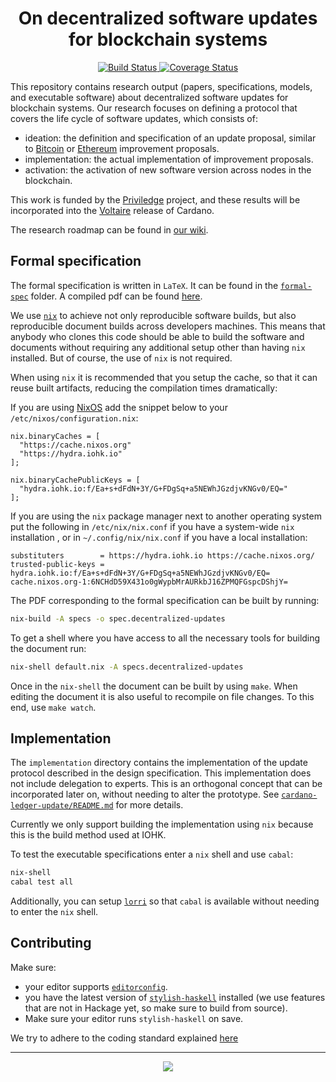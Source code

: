 <h1 align="center">On decentralized software updates for blockchain systems</h1>

<p align="center">
  <a href="https://buildkite.com/input-output-hk/decentralized-software-updates">
    <img alt="Build Status" src="https://img.shields.io/buildkite/0400e4f455135087dc9f04095439712f6c0225226e9d2ab623/master?style=for-the-badge"/>
  </a>
  <a href="https://coveralls.io/github/input-output-hk/decentralized-software-updates?branch=master">
    <img alt="Coverage Status" src="https://img.shields.io/coveralls/github/input-output-hk/decentralized-software-updates?style=for-the-badge"/>
  </a>
</p>

This repository contains research output (papers, specifications, models, and
executable software) about decentralized software updates for blockchain
systems. Our research focuses on defining a protocol that covers the life cycle
of software updates, which consists of:

- ideation: the definition and specification of an update proposal, similar to
  [Bitcoin](https://github.com/bitcoin/bips) or
  [Ethereum](https://github.com/ethereum/EIPs) improvement proposals.
- implementation: the actual implementation of improvement proposals.
- activation: the activation of new software version across nodes in the
  blockchain.


This work is funded by the [Priviledge](https://priviledge-project.eu/) project,
and these results will be incorporated into the
[Voltaire](https://cardanoroadmap.com/en/voltaire/) release of Cardano.

The research roadmap can be found in [our
wiki](https://github.com/input-output-hk/decentralized-software-updates/wiki/Roadmap).

## Formal specification

The formal specification is written in `LaTeX`. It can be found in the
[`formal-spec`](./formal-spec) folder. A compiled pdf can be found
[here](https://hydra.iohk.io/job/Cardano/decentralized-software-updates/decentralizedUpdatesSpec/latest/download-by-type/doc-pdf/decentralized-updates).

We use [`nix`](https://nixos.org/nix/download.html) to achieve not only
reproducible software builds, but also reproducible document builds across
developers machines. This means that anybody who clones this code should be able
to build the software and documents without requiring any additional setup other
than having `nix` installed. But of course, the use of `nix` is not required.

When using `nix` it is recommended that you setup the cache, so that it can
reuse built artifacts, reducing the compilation times dramatically:

If you are using [NixOS](https://nixos.org/) add the snippet below to your
`/etc/nixos/configuration.nix`:

```
nix.binaryCaches = [
  "https://cache.nixos.org"
  "https://hydra.iohk.io"
];

nix.binaryCachePublicKeys = [
  "hydra.iohk.io:f/Ea+s+dFdN+3Y/G+FDgSq+a5NEWhJGzdjvKNGv0/EQ="
];
```

If you are using the `nix` package manager next to another operating system put
the following in `/etc/nix/nix.conf` if you have a system-wide `nix`
installation , or in `~/.config/nix/nix.conf` if you have a local installation:

```
substituters        = https://hydra.iohk.io https://cache.nixos.org/
trusted-public-keys = hydra.iohk.io:f/Ea+s+dFdN+3Y/G+FDgSq+a5NEWhJGzdjvKNGv0/EQ= cache.nixos.org-1:6NCHdD59X431o0gWypbMrAURkbJ16ZPMQFGspcDShjY=
```

The PDF corresponding to the formal specification can be built by running:

```sh
nix-build -A specs -o spec.decentralized-updates
```

To get a shell where you have access to all the necessary tools for building the
document run:

```sh
nix-shell default.nix -A specs.decentralized-updates
```

Once in the `nix-shell` the document can be built by using `make`. When editing
the document it is also useful to recompile on file changes. To this end, use
`make watch`.

## Implementation

The `implementation` directory contains the implementation of the update
protocol described in the design specification. This implementation does not
include delegation to experts. This is an orthogonal concept that can be
incorporated later on, without needing to alter the prototype. See
[`cardano-ledger-update/README.md`](./cardano-ledger-update/README.md) for more details.

Currently we only support building the implementation using `nix` because this
is the build method used at IOHK.

To test the executable specifications enter a `nix` shell and use `cabal`:

```sh
nix-shell
cabal test all
```

Additionally, you can setup [`lorri`](https://github.com/target/lorri) so that
`cabal` is available without needing to enter the `nix` shell.

## Contributing

Make sure:

- your editor supports [`editorconfig`](https://editorconfig.org/).
- you have the latest version of
  [`stylish-haskell`](https://github.com/jaspervdj/stylish-haskell/) installed
  (we use features that are not in Hackage yet, so make sure to build from
  source).
- Make sure your editor runs `stylish-haskell` on save.

We try to adhere to the coding standard explained
[here](https://github.com/input-output-hk/cardano-wallet/wiki/Coding-Standards)

<hr/>

<p align="center">
  <a href="https://github.com/input-output-hk/decentralized-software-updates/blob/master/LICENSE">
    <img src="https://img.shields.io/github/license/input-output-hk/cardano-wallet.svg?style=for-the-badge"/>
  </a>
</p>
